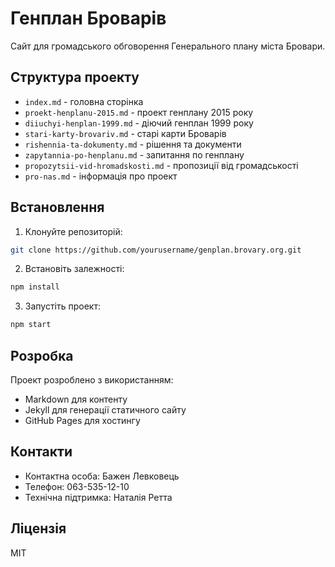 # Генплан Броварів

Сайт для громадського обговорення Генерального плану міста Бровари.

## Структура проекту

- `index.md` - головна сторінка
- `proekt-henplanu-2015.md` - проект генплану 2015 року
- `diiuchyi-henplan-1999.md` - діючий генплан 1999 року
- `stari-karty-brovariv.md` - старі карти Броварів
- `rishennia-ta-dokumenty.md` - рішення та документи
- `zapytannia-po-henplanu.md` - запитання по генплану
- `propozytsii-vid-hromadskosti.md` - пропозиції від громадськості
- `pro-nas.md` - інформація про проект

## Встановлення

1. Клонуйте репозиторій:
```bash
git clone https://github.com/yourusername/genplan.brovary.org.git
```

2. Встановіть залежності:
```bash
npm install
```

3. Запустіть проект:
```bash
npm start
```

## Розробка

Проект розроблено з використанням:
- Markdown для контенту
- Jekyll для генерації статичного сайту
- GitHub Pages для хостингу

## Контакти

- Контактна особа: Бажен Левковець
- Телефон: 063-535-12-10
- Технічна підтримка: Наталія Ретта

## Ліцензія

MIT 